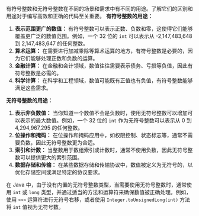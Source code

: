 有符号整数和无符号整数在不同的场景和需求中有不同的用途。了解它们的区别和用途对于编写高效和正确的代码至关重要。
**有符号整数的用途：**
1. **表示范围更广的数值：** 有符号整数可以表示正数、负数和零，这使得它们能够覆盖更广泛的数值范围。例如，一个 32 位的 `int` 可以表示从 -2,147,483,648 到 2,147,483,647 的任何整数。
2. **算术运算：** 在需要进行加减乘除等算术运算的地方，有符号整数是必要的，因为它们能够处理正数和负数的运算。
3. **金融计算：** 在金融和会计领域，数值往往需要表示债务、亏损等负值，因此有符号整数是必需的。
4. **科学计算：** 在科学和工程领域，数值可能既有正值也有负值，有符号整数能够满足这些需求。

**无符号整数的用途：**
1. **表示非负数值：** 当你知道一个数值不会是负数时，使用无符号整数可以增加可以表示的最大数值。例如，一个 32 位的 `int` 作为无符号整数可以表示从 0 到 4,294,967,295 的任何整数。
2. **位操作和掩码：** 在位操作和掩码应用中，如权限控制、状态标志等，通常不需要负数，因此无符号整数更为合适。
3. **索引和计数：** 当整数用于数组索引或计数时，通常不使用负数，因此无符号整数可以提供更大的索引范围。
4. **数据存储和传输：** 在某些数据存储和传输协议中，数值被定义为无符号的，以优化存储空间或满足特定的协议要求。

在 Java 中，由于没有内置的无符号整数类型，当需要使用无符号整数时，通常使用 `int` 或 `long` 类型，并通过适当的方法和运算符来确保数值被正确处理。例如，使用 `>>>` 运算符进行无符号右移，或者使用 `Integer.toUnsignedLong(int)` 方法将 `int` 值视为无符号数。
